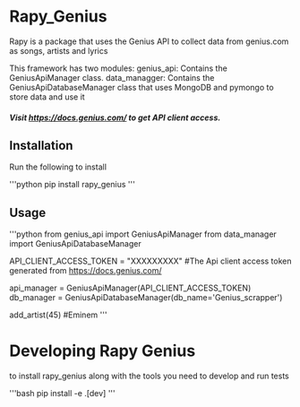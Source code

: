 # Rapy_Genius

Rapy is a package that uses the Genius API to collect data from genius.com as songs, artists and lyrics 

This framework has two modules:
    genius_api: Contains the GeniusApiManager class.
    data_managger: Contains the GeniusApiDatabaseManager class that uses MongoDB and pymongo to store data and use it

##### Visit https://docs.genius.com/ to get API client access.

## Installation

Run the following to install

'''python
pip install rapy_genius
'''

## Usage

'''python
from genius_api import GeniusApiManager
from data_manager import GeniusApiDatabaseManager

API_CLIENT_ACCESS_TOKEN = "XXXXXXXXX" #The Api client access token generated from https://docs.genius.com/

api_manager = GeniusApiManager(API_CLIENT_ACCESS_TOKEN)
db_manager = GeniusApiDatabaseManager(db_name='Genius_scrapper')

add_artist(45) #Eminem
'''


# Developing Rapy Genius

to install rapy_genius along with the tools you need to develop and run tests

'''bash
pip install -e .[dev]
'''





